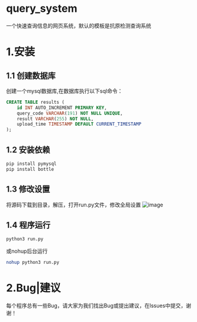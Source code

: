 # query_system
一个快速查询信息的网页系统，默认的模板是抗原检测查询系统
# 1.安装
## 1.1 创建数据库
创建一个mysql数据库,在数据库执行以下sql命令：
```sql
CREATE TABLE results (
    id INT AUTO_INCREMENT PRIMARY KEY,
    query_code VARCHAR(191) NOT NULL UNIQUE,
    result VARCHAR(255) NOT NULL,
    upload_time TIMESTAMP DEFAULT CURRENT_TIMESTAMP
);
```
## 1.2 安装依赖
```bash
pip install pymysql
pip install bottle
```
## 1.3 修改设置
将源码下载到目录，解压，打开run.py文件，修改全局设置
![image](https://github.com/AZ-Studio-2023/query_system/assets/76240341/f3a59042-48e1-49c4-b4e4-5099e7d2d2cc)
## 1.4 程序运行
```bash
python3 run.py
```
或nohup后台运行
```bash
nohup python3 run.py
```
# 2.Bug|建议
每个程序总有一些Bug，请大家为我们找出Bug或提出建议，在lssues中提交，谢谢！

